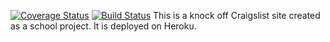 [![Coverage Status](https://coveralls.io/repos/github/AaronScruggs/new_fred/badge.svg?branch=master)](https://coveralls.io/github/AaronScruggs/new_fred?branch=master)
[![Build Status](https://travis-ci.org/AaronScruggs/new_fred.svg?branch=master)](https://travis-ci.org/AaronScruggs/new_fred)
This is a knock off Craigslist site created as a school project. It is deployed on Heroku.
